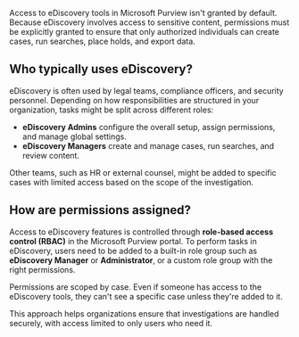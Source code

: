 Access to eDiscovery tools in Microsoft Purview isn't granted by default. Because eDiscovery involves access to sensitive content, permissions must be explicitly granted to ensure that only authorized individuals can create cases, run searches, place holds, and export data.

## Who typically uses eDiscovery?

eDiscovery is often used by legal teams, compliance officers, and security personnel. Depending on how responsibilities are structured in your organization, tasks might be split across different roles:

- **eDiscovery Admins** configure the overall setup, assign permissions, and manage global settings.
- **eDiscovery Managers** create and manage cases, run searches, and review content.

Other teams, such as HR or external counsel, might be added to specific cases with limited access based on the scope of the investigation.

## How are permissions assigned?

Access to eDiscovery features is controlled through **role-based access control (RBAC)** in the Microsoft Purview portal. To perform tasks in eDiscovery, users need to be added to a built-in role group such as **eDiscovery Manager** or **Administrator**, or a custom role group with the right permissions.

Permissions are scoped by case. Even if someone has access to the eDiscovery tools, they can't see a specific case unless they're added to it.

This approach helps organizations ensure that investigations are handled securely, with access limited to only users who need it.
